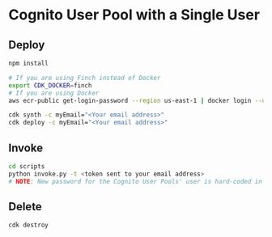 # Cognito User Pool with a Single User

## Deploy

```sh
npm install

# If you are using Finch instead of Docker
export CDK_DOCKER=finch
# If you are using Docker
aws ecr-public get-login-password --region us-east-1 | docker login --username AWS --password-stdin public.ecr.aws

cdk synth -c myEmail="<Your email address>"
cdk deploy -c myEmail="<Your email address>"
```

## Invoke

```sh
cd scripts
python invoke.py -t <token sent to your email address>
# NOTE: New password for the Cognito User Pools' user is hard-coded in the invoke.py script.
```

## Delete

```sh
cdk destroy
```
